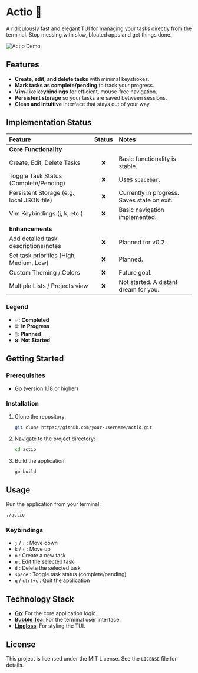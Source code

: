 # Actio 📝

A ridiculously fast and elegant TUI for managing your tasks directly from the terminal. Stop messing with slow, bloated apps and get things done.

![Actio Demo](https://raw.githubusercontent.com/nxus-dev/actio/main/demo.gif)

## Features

-   **Create, edit, and delete tasks** with minimal keystrokes.
-   **Mark tasks as complete/pending** to track your progress.
-   **Vim-like keybindings** for efficient, mouse-free navigation.
-   **Persistent storage** so your tasks are saved between sessions.
-   **Clean and intuitive** interface that stays out of your way.

## Implementation Status

| Feature                                     | Status | Notes                                           |
| :------------------------------------------ | :----: | :---------------------------------------------- |
| **Core Functionality**                      |        |                                                 |
| Create, Edit, Delete Tasks                  |   ❌   | Basic functionality is stable.                  |
| Toggle Task Status (Complete/Pending)       |   ❌   | Uses `spacebar`.                                |
| Persistent Storage (e.g., local JSON file)  |   ❌   | Currently in progress. Saves state on exit.     |
| Vim Keybindings (j, k, etc.)                |   ❌   | Basic navigation implemented.                   |
|                                             |        |                                                 |
| **Enhancements**                            |        |                                                 |
| Add detailed task descriptions/notes        |   ❌   | Planned for v0.2.                               |
| Set task priorities (High, Medium, Low)     |   ❌   | Planned.                                        |
| Custom Theming / Colors                     |   ❌   | Future goal.                                    |
| Multiple Lists / Projects view              |   ❌   | Not started. A distant dream for you.           |

### Legend

-   `✅`: **Completed**
-   `⏳`: **In Progress**
-   `📝`: **Planned**
-   `❌`: **Not Started**

## Getting Started

### Prerequisites

-   [Go](https://golang.org/doc/install) (version 1.18 or higher)

### Installation

1.  Clone the repository:
    ```sh
    git clone https://github.com/your-username/actio.git
    ```
2.  Navigate to the project directory:
    ```sh
    cd actio
    ```
3.  Build the application:
    ```sh
    go build
    ```

## Usage

Run the application from your terminal:

```sh
./actio
```

### Keybindings

-   `j` / `↓` : Move down
-   `k` / `↑` : Move up
-   `n` : Create a new task
-   `e` : Edit the selected task
-   `d` : Delete the selected task
-   `space` : Toggle task status (complete/pending)
-   `q` / `ctrl+c` : Quit the application

## Technology Stack

-   **[Go](https://golang.org/)**: For the core application logic.
-   **[Bubble Tea](https://github.com/charmbracelet/bubbletea)**: For the terminal user interface.
-   **[Lipgloss](https://github.com/charmbracelet/lipgloss)**: For styling the TUI.

## License

This project is licensed under the MIT License. See the `LICENSE` file for details.
